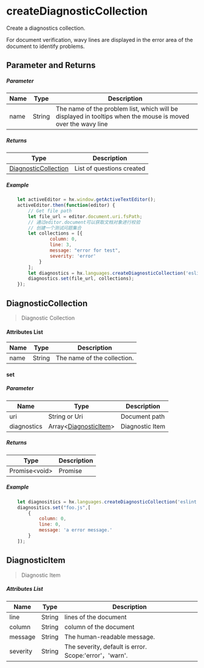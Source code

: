 # createDiagnosticCollection

Create a diagnostics collection. 

For document verification, wavy lines are displayed in the error area of the document to identify problems.

## Parameter and Returns

##### Parameter

|Name	|Type	|Description			|
|--			|--			|--				|
|name		|String		|The name of the problem list, which will be displayed in tooltips when the mouse is moved over the wavy line|

##### Returns

|Type										|Description			|
|--												|--				|
|[DiagnosticCollection](#DiagnosticCollection)	|List of questions created	|


##### Example

``` javascript
    let activeEditor = hx.window.getActiveTextEditor();
    activeEditor.then(function(editor) {
        // Get file path
        let file_url = editor.document.uri.fsPath;
        // 通过editor.document可以获取文档对象进行校验
        // 创建一个测试问题集合
        let collections = [{
                column: 0,
                line: 3,
                message: "error for test",
                severity: 'error'
            }
        ];
        let diagnostics = hx.languages.createDiagnosticCollection('eslint');
        diagnostics.set(file_url, collections);
    });
```

## DiagnosticCollection

> Diagnostic Collection

#### Attributes List

|Name	|Type	|Description		|
|--		|--			|--			|
|name	|String		|The name of the collection.	|

#### set

##### Parameter

|Name	|Type										|Description		|
|--			|--												|--			|
|uri		|String or Uri									|Document path	|
|diagnostics|Array&lt;[DiagnosticItem](#DiagnosticItem)&gt;	|Diagnostic Item	|

##### Returns

|Type	|Description	|
|--			|--		|
|Promise&lt;void&gt;	|Promise	|

##### Example

``` javascript
    let diagnositics = hx.languages.createDiagnosticCollection('eslint');
    diagnositics.set("foo.js",[
        {
            column: 0,
            line: 0,
            message: 'a error message.'
        }
    ]);
```

## DiagnosticItem

> Diagnostic Item

##### Attributes List

|Name		|Type	|Description												|
|--			|--			|--													|
|line		|String		|lines of the document										|
|column		|String		|column of the document										|
|message	|String		|The human-readable message.									|
|severity	|String		|The severity, default is error. Scope:'error'，'warn'. |
